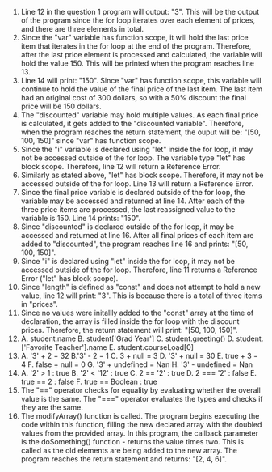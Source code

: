 1. Line 12 in the question 1 program will output: "3". This will be the output of the program since the for loop iterates over each element of prices, and there are three elements in total.
2. Since the "var" variable has function scope, it will hold the last price item that iterates in the for loop at the end of the program. Therefore, after the last price element is processed and calculated, the variable will hold the value 150. This will be printed when the program reaches line 13.
3. Line 14 will print: "150". Since "var" has function scope, this variable will continue to hold the value of the final price of the last item. The last item had an original cost of 300 dollars, so with a 50% discount the final price will be 150 dollars.
4. The "discounted" variable may hold multiple values. As each final price is calculated, it gets added to the "discounted variable". Therefore, when the program reaches the return statement, the ouput will be: "[50, 100, 150]" since "var" has function scope.
5. Since the "i" variable is declared using "let" inside the for loop, it may not be accessed outside of the for loop. The variable type "let" has block scope. Therefore, line 12 will return a Reference Error.
6. Similarly as stated above, "let" has block scope. Therefore, it may not be accessed outside of the for loop. Line 13 will return a Reference Error.
7. Since the final price variable is declared outside of the for loop, the variable may be accessed and returned at line 14. After each of the three price items are processed, the last reassigned value to the variable is 150. Line 14 prints: "150".
8. Since "discounted" is declared outside of the for loop, it may be accessed and returned at line 16. After all final prices of each item are added to "discounted", the program reaches line 16 and prints: "[50, 100, 150]".
9. Since "i" is declared using "let" inside the for loop, it may not be accessed outside of the for loop. Therefore, line 11 returns a Reference Error ("let" has block scope). 
10. Since "length" is defined as "const" and does not attempt to hold a new value, line 12 will print: "3". This is because there is a total of three items in "prices".
11. Since no values were initallly added to the "const" array at the time of declaration, the array is filled inside the for loop with the discount prices. Therefore, the return statement will print: "[50, 100, 150]".
12. A. student.name
    B. student['Grad Year']
    C. student.greeting()
    D. student.['Favorite Teacher'].name
    E. student.courseLoad[0]
13. A. '3' + 2 = 32
    B.'3' - 2 = 1
    C. 3 + null = 3
    D. '3' + null = 30
    E. true + 3 = 4
    F. false + null = 0
    G. '3' + undefined = Nan
    H. '3' - undefined = Nan
14. A. '2' > 1 : true
    B. '2' < '12' : true
    C. 2 == '2' : true
    D. 2 === '2' : false
    E. true == 2 : false
    F. true == Boolean : true
15. The "==" operator checks for equality by evaluating whether the overall value is the same. The "===" operator evaluates the types and checks if they are the same.
17. The modifyArray() function is called. The program begins executing the code within this function, filling the new declared array with the doubled values from the provided array. In this program, the callback parameter is the doSomething() function - returns the value times two. This is called as the old elements are being added to the new array. The program reaches the return statement and returns: "[2, 4, 6]".

